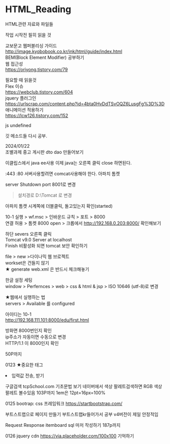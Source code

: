 # HTML_Reading
HTML관련 자료와 파일들

작업 시작전 필히 읽을 것

교보문고 웹퍼블리싱 가이드<br>
http://image.kyobobook.co.kr/ink/html/guide/index.html
<br>
BEM(Block Element Modifier) 공부하기<br>
웹 접근성<br>
https://oriyong.tistory.com/79<br>


필요할 때 읽을것<br>
Flex 이슈<br>
https://webclub.tistory.com/604<br>
jquery 플러그인<br>
https://urlscrap.com/content.php?id=4bta0HvDdTSvOQZ6LusgFg%3D%3D<br>
애니메이션 적용하기<br>
https://lcw126.tistory.com/152<br>

js undefined<br>

깃 메소드들 다시 공부.<br>

2024/01/22<br/>
조별과제 중고 게시판 dto dao 만들어보기<br/>

이클립스에서 java ee사용 이제 java는 오른쪽 클릭 close 하면된다.<br/>

:443
:80
서버사용할려면 comcat사용해야 한다. 아파치 톰켓<br/>

server Shutdown port 8001로 변경<br/>
> 설치경로 D:\Tomcat 로 변경<br/>

아파치 톰캣 시계쪽에 더블클릭, 돌고있는지 확인(started)<br/>

10-1 실행 > wf.msc > 인바운드 규칙 > 포트 >  8000<br/>
연결 허용 > 톰켓 8000 open > 크롭에서 http://192.168.0.203:8000/ 확인해보기<br/>

하단 severs 오른쪽 클릭<br/>
Tomcat v9.0 Server at localhost<br/>
Finish 비활성화 되면 tomcat 보안 확인하기<br/>

file > new >다이나믹 웹 브로젝트<br/>
workset은 건들지 않기<br/>
★ generate web.xml 은 반드시 체크해놓기<br/>

한글 설정 세팅<br/>
window > Perfernces  > web  > css & html & jsp > ISO 10646 (utf-8)로 변경<br/>

★웹에서 실행하는 법<br/>
servers > Available 를 configured <br/>

아이디는 10-1<br/>
http://192.168.111.101:8000/edu/first.html<br/>

방화면 8000번인지 확인<br/>
ip주소가 자동이면 수동으로 변경<br/>
HTTP/1.1 이 8000인지 확인<br/>

50P까지<br/>

0123
★중요한 태그
<br> <p> <div> <span> <li> <a> <table> <form>입력값 전송, 받기

구글검색 tcpSchool.com
기초문법 보기
네이버에서 색상 팔레트검색하면 RGB 색상 팔레트 볼수있음
103P까지
1em은 12pt=16px=100%

0125
bootrap: css 프레임워크
https://startbootstrap.com/

부트스트랩으로 페이지 만들기
부트스트랩kr들어가서 공부 
v4버전이 제일 안정적임

Request Response
itemboard sql 마저 작성하기
187p까지

0126
jquery cdn
https://via.placeholder.com/100x100 	기억하기
